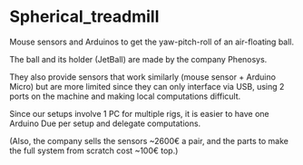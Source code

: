 # Spherical_treadmill

Mouse sensors and Arduinos to get the yaw-pitch-roll of an air-floating ball.

The ball and its holder (JetBall) are made by the company Phenosys. 

They also provide sensors that work similarly (mouse sensor + Arduino Micro) but are more limited since they can only interface via USB, using 2 ports on the machine and making local computations difficult.

Since our setups involve 1 PC for multiple rigs, it is easier to have one Arduino Due per setup and delegate computations.

(Also, the company sells the sensors ~2600€ a pair, and the parts to make the full system from scratch cost ~100€ top.)
